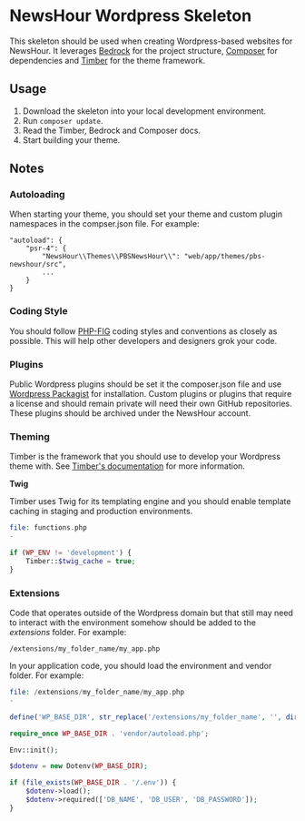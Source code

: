 # NewsHour Wordpress Skeleton

This skeleton should be used when creating Wordpress-based websites for NewsHour. It leverages [Bedrock](https://roots.io/bedrock/) for the project structure, [Composer](https://getcomposer.org/) for dependencies and [Timber](https://timber.github.io/docs/) for the theme framework.

## Usage

1. Download the skeleton into your local development environment.
2. Run ```composer update```.
3. Read the Timber, Bedrock and Composer docs.
4. Start building your theme.

## Notes

### Autoloading

When starting your theme, you should set your theme and custom plugin namespaces in the compser.json file. For example:

```
"autoload": {
    "psr-4": {
        "NewsHour\\Themes\\PBSNewsHour\\": "web/app/themes/pbs-newshour/src",
        ...
    }
}
```

### Coding Style

You should follow [PHP-FIG](http://www.php-fig.org/) coding styles and conventions as closely as possible. This will help other developers and designers grok your code.

### Plugins

Public Wordpress plugins should be set it the composer.json file and use [Wordpress Packagist](https://wpackagist.org/) for installation. Custom plugins or plugins that require a license and should remain private will need their own GitHub repositories. These plugins should be archived under the NewsHour account.

### Theming

Timber is the framework that you should use to develop your Wordpress theme with. See [Timber's documentation](https://timber.github.io/docs/) for more information.

**Twig**

Timber uses Twig for its templating engine and you should enable template caching in staging and production environments.

```php
file: functions.php
-

if (WP_ENV != 'development') {
    Timber::$twig_cache = true;
}
```

### Extensions

Code that operates outside of the Wordpress domain but that still may need to interact with the environment somehow should be added to the _extensions_ folder. For example:

```
/extensions/my_folder_name/my_app.php
```

In your application code, you should load the environment and vendor folder. For example:

```php
file: /extensions/my_folder_name/my_app.php
-

define('WP_BASE_DIR', str_replace('/extensions/my_folder_name', '', dirname(__FILE__)) . '/');

require_once WP_BASE_DIR . 'vendor/autoload.php';

Env::init();

$dotenv = new Dotenv(WP_BASE_DIR);

if (file_exists(WP_BASE_DIR . '/.env')) {
    $dotenv->load();
    $dotenv->required(['DB_NAME', 'DB_USER', 'DB_PASSWORD']);
}
```